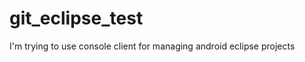 git_eclipse_test
================

I'm trying to use console client for managing android eclipse projects